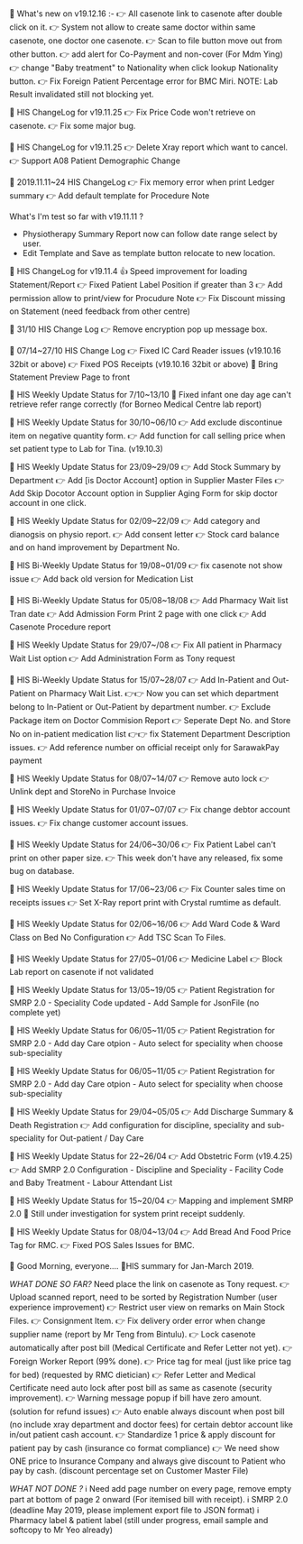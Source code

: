 📅 What's new on v19.12.16 :-
👉 All casenote link to casenote after double click on it.
👉 System not allow to create same doctor within same casenote, one doctor one casenote.
👉 Scan to file button move out from other button.
👉 add alert for Co-Payment and non-cover (For Mdm Ying)
👉 change "Baby treatment" to Nationality when click lookup Nationality button.
👉 Fix Foreign Patient Percentage error for BMC Miri.
NOTE: Lab Result invalidated still not blocking yet.


📅 HIS ChangeLog for v19.11.25
👉 Fix Price Code won't retrieve on casenote.
👉 Fix some major bug.

📅 HIS ChangeLog for v19.11.25
👉 Delete Xray report which want to cancel.
👉 Support A08 Patient Demographic Change

📅 2019.11.11~24 HIS ChangeLog 
👉 Fix memory error when print Ledger summary
👉 Add default template for Procedure Note

What's I'm test so far with v19.11.11 ?
- Physiotherapy Summary Report now can follow date range select by user.
- Edit Template and Save as template button relocate to new location.


📅 HIS ChangeLog for v19.11.4
👍 Speed improvement for loading Statement/Report
👉 Fixed Patient Label Position if greater than 3
👉 Add permission allow to print/view for Procudure Note
👉 Fix Discount missing on Statement (need feedback from other centre)

📅 31/10 HIS Change Log 
👉 Remove encryption pop up message box.

📅 07/14~27/10 HIS Change Log 
👉 Fixed IC Card Reader issues (v19.10.16 32bit or above)
👉 Fixed POS Receipts (v19.10.16 32bit or above)
🐛 Bring Statement Preview Page to front


📅 HIS Weekly Update Status for 7/10~13/10
🐛 Fixed infant one day age can't retrieve refer range correctly (for Borneo Medical Centre lab report)


📅 HIS Weekly Update Status for 30/10~06/10
👉 Add exclude discontinue item on negative quantity form.
👉 Add function for call selling price when set patient type to Lab for Tina. (v19.10.3)


📅 HIS Weekly Update Status for 23/09~29/09
👉 Add Stock Summary by Department
👉 Add [is Doctor Account] option in Supplier Master Files
👉 Add Skip Docotor Account option in Supplier Aging Form for skip doctor account in one click.


📅 HIS Weekly Update Status for 02/09~22/09
👉 Add category and dianogsis on physio report.
👉 Add consent letter
👉 Stock card balance and on hand improvement by Department No.


📅 HIS Bi-Weekly Update Status for 19/08~01/09
👉 fix casenote not show issue
👉 Add back old version for Medication List
	  

📅 HIS Bi-Weekly Update Status for 05/08~18/08
👉 Add Pharmacy Wait list Tran date
👉 Add Admission Form Print 2 page with one click
👉 Add Casenote Procedure report 


📅 HIS Weekly Update Status for 29/07~/08
👉 Fix All patient in Pharmacy Wait List option
👉 Add Administration Form as Tony request


📅 HIS Bi-Weekly Update Status for 15/07~28/07
👉  Add In-Patient and Out-Patient on Pharmacy Wait List.
👉👉  Now you can set which department belong to In-Patient or Out-Patient by department number.
👉  Exclude Package item on Doctor Commision Report
👉  Seperate Dept No. and Store No on in-patient medication list
👉👉  fix Statement Department Description issues.
👉  Add reference number on official receipt only for SarawakPay payment


📅 HIS Weekly Update Status for 08/07~14/07
👉 Remove auto lock
👉 Unlink dept and StoreNo in Purchase Invoice


📅 HIS Weekly Update Status for 01/07~07/07
👉 Fix change debtor account issues.
👉 Fix change customer account issues.


📅 HIS Weekly Update Status for 24/06~30/06
👉 Fix Patient Label can't print on other paper size.
👉 This week don't have any released, fix some bug on database.
 

📅 HIS Weekly Update Status for 17/06~23/06
👉 Fix Counter sales time on receipts issues
👉 Set X-Ray report print with Crystal rumtime as default.


📅 HIS Weekly Update Status for 02/06~16/06
👉 Add Ward Code & Ward Class on Bed No Configuration
👉 Add TSC Scan To Files.


📅 HIS Weekly Update Status for 27/05~01/06
👉 Medicine Label 
👉 Block Lab report on casenote if not validated 


📅 HIS Weekly Update Status for 13/05~19/05
👉 Patient Registration for SMRP 2.0
       - Speciality Code updated
	   - Add Sample for JsonFile (no complete yet)
	   
	   
📅 HIS Weekly Update Status for 06/05~11/05
👉 Patient Registration for SMRP 2.0
       - Add day Care otpion
	   - Auto select for speciality when choose sub-speciality

📅 HIS Weekly Update Status for 06/05~11/05
👉 Patient Registration for SMRP 2.0
       - Add day Care otpion
	   - Auto select for speciality when choose sub-speciality 
	   
📅 HIS Weekly Update Status for 29/04~05/05
👉 Add Discharge Summary & Death Registration
👉 Add configuration for discipline, speciality and sub-speciality for Out-patient / Day Care

📅 HIS Weekly Update Status for 22~26/04
👉 Add Obstetric Form (v19.4.25)
👉 Add SMRP 2.0 Configuration
      - Discipline and Speciality
      - Facility Code and Baby Treatment
      - Labour Attendant List

📅 HIS Weekly Update Status for 15~20/04
👉 Mapping and implement SMRP 2.0
🐛 Still under investigation for system print receipt suddenly.

📅 HIS Weekly Update Status for 08/04~13/04
👉 Add Bread And Food Price Tag for RMC.
👉 Fixed POS Sales Issues for BMC.

🌄 Good Morning, everyone....
📝HIS summary for Jan-March 2019.

*WHAT DONE SO FAR?*
Need place the link on casenote as Tony request.
👉 Upload scanned report, need to be sorted by Registration Number (user experience improvement)
👉 Restrict user view on remarks on Main Stock Files.
👉 Consignment Item.
👉 Fix delivery order error when change supplier name (report by Mr Teng from Bintulu).
👉 Lock casenote automatically after post bill (Medical Certificate and Refer Letter not yet).
👉 Foreign Worker Report (99% done).
👉 Price tag for meal (just like price tag for bed) (requested by RMC dietician)
👉 Refer Letter and Medical Certificate need auto lock after post bill as same as casenote (security improvement).
👉 Warning message popup if bill have zero amount. (solution for refund issues)
👉 Auto enable always discount when post bill (no include xray department and doctor fees) for certain debtor account like in/out patient cash account.
👉 Standardize 1 price & apply discount for patient pay by cash (insurance co format compliance)
👉 We need show ONE price to Insurance Company and always give discount to Patient who pay by cash. (discount percentage set on Customer Master File)

*WHAT NOT DONE ?*
ℹ Need add page number on every page, remove empty part at bottom of page 2 onward (For itemised bill with receipt).
ℹ SMRP 2.0 (deadline May 2019, please implement export file to JSON format)
ℹ Pharmacy label & patient label (still under progress, email sample and softcopy to Mr Yeo already)


  
  
  
